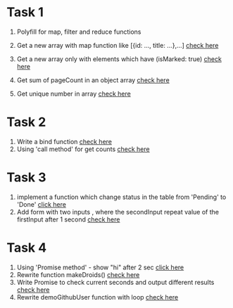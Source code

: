 # Task 1
 1. Polyfill for map, filter and reduce functions

 2. Get a new array with map function like [{id: ..., title: ...},...]
    [check here](https://codepen.io/pechurinalena/pen/oNBOmbN)

 3. Get a new array only with elements which have (isMarked: true)
    [check here](https://codepen.io/pechurinalena/pen/NWdmJwV?editors=1111)
    
 4. Get sum of pageCount in an object array
    [check here](https://codepen.io/pechurinalena/pen/WNRWBQZ?editors=0001)
    
 5. Get unique number in array 
    [check here](https://codepen.io/pechurinalena/pen/rNjbgoX)
    
# Task 2
  1. Write a bind function 
    [check here](https://codepen.io/pechurinalena/pen/NWdVjgw)
  2. Using 'call method' for get counts
    [check here](https://codepen.io/pechurinalena/pen/abprwBN)
     
# Task 3 
  1. implement a function which change status in the table from 'Pending' to 'Done'
    [click here](https://codepen.io/pechurinalena/pen/JjEqMVw)
  2. Add form with two inputs , where the secondInput repeat value of the firstInput after 1 second
    [check here](https://codepen.io/pechurinalena/pen/yLgmvYM?editors=1011)
     
# Task 4
  1. Using 'Promise method' - show "hi" after 2 sec
    [click here](https://codepen.io/pechurinalena/pen/jOyjbvo?e~~~~ditors=1012)
  2. Rewrite function makeDroids()
     [check here](https://codepen.io/pechurinalena/pen/yLgdeQb?editors=0012)
  3. Write Promise to check current seconds and output different results
    [check here](https://codepen.io/pechurinalena/pen/QWdXEZP?editors=0012)
  4. Rewrite demoGithubUser function with loop
   [check here](https://codepen.io/pechurinalena/pen/XWpLNZy)